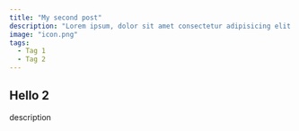 ```yaml
---
title: "My second post"
description: "Lorem ipsum, dolor sit amet consectetur adipisicing elit. Sit aperiam minima odio, dicta est odit harum, officia alias sunt at earum similique cumque eligendi recusandae beatae officiis tenetur reprehenderit deleniti!"
image: "icon.png"
tags:
  - Tag 1
  - Tag 2
---
```


## Hello 2

description
